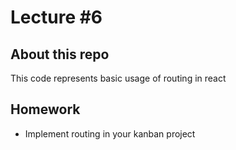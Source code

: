 # Lecture #6

## About this repo

This code represents basic usage of routing in react

## Homework

- Implement routing in your kanban project
